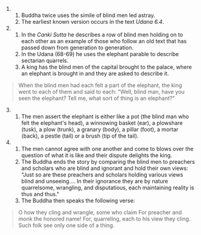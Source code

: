 1.
    1. Buddha twice uses the simile of blind men led astray.
    2. The earliest known version occurs in the text *Udana 6.4*.

2.
    1. In the *Canki Sutta* he describes a row of blind men holding on to each other as an example of those who follow an old text that has passed down from generation to generation.
    2. In the Udana (68-69) he uses the elephant parable to describe sectarian quarrels.
    3. A king has the blind men of the capital brought to the palace, where an elephant is brought in and they are asked to describe it.

> When the blind men had each felt a part of the elephant, the king went to each of them and said to each: "Well, blind man, have you seen the elephant? Tell me, what sort of thing is an elephant?"

3.
    1. The men assert the elephant is either like a pot (the blind man who felt the elephant's head), a winnowing basket (ear), a plowshare (tusk), a plow (trunk), a granary (body), a pillar (foot), a mortar (back), a pestle (tail) or a brush (tip of the tail).

4.
    1. The men cannot agree with one another and come to blows over the question of what it is like and their dispute delights the king.
    2. The Buddha ends the story by comparing the blind men to preachers and scholars who are blind and ignorant and hold their own views: "Just so are these preachers and scholars holding various views blind and unseeing.... In their ignorance they are by nature quarrelsome, wrangling, and disputatious, each maintaining reality is thus and thus."
    3. The Buddha then speaks the following verse:

> O how they cling and wrangle, some who claim
> For preacher and monk the honored name!
> For, quarreling, each to his view they cling.
> Such folk see only one side of a thing.